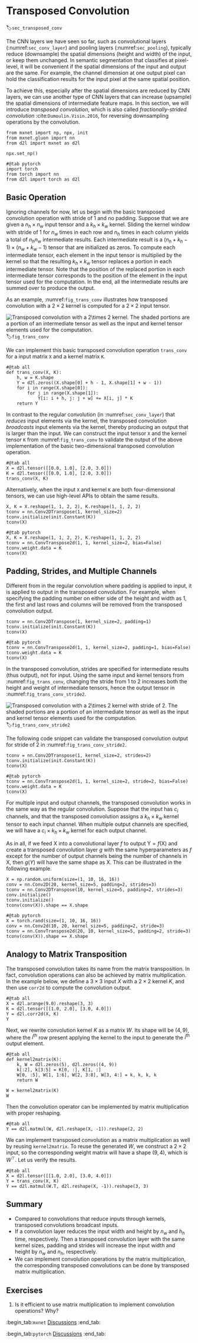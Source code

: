 # Transposed Convolution
:label:`sec_transposed_conv`

The CNN layers we have seen so far,
such as convolutional layers (:numref:`sec_conv_layer`) and pooling layers (:numref:`sec_pooling`),
typically reduce (downsample) the spatial dimensions (height and width) of the input,
or keep them unchanged.
In semantic segmentation
that classifies at pixel-level,
it will be convenient if
the spatial dimensions of the
input and output are the same.
For example,
the channel dimension at one output pixel 
can hold the classification results
for the input pixel at the same spatial position.


To achieve this, especially after 
the spatial dimensions are reduced by CNN layers,
we can use another type
of CNN layers
that can increase (upsample) the spatial dimensions
of intermediate feature maps.
In this section,
we will introduce 
*transposed convolution*, which is also called *fractionally-strided convolution* :cite:`Dumoulin.Visin.2016`, 
for reversing downsampling operations
by the convolution.

```{.python .input}
from mxnet import np, npx, init
from mxnet.gluon import nn
from d2l import mxnet as d2l

npx.set_np()
```

```{.python .input}
#@tab pytorch
import torch
from torch import nn
from d2l import torch as d2l
```

## Basic Operation

Ignoring channels for now,
let us begin with
the basic transposed convolution operation
with stride of 1 and no padding.
Suppose that
we are given a 
$n_h \times n_w$ input tensor
and a $k_h \times k_w$ kernel.
Sliding the kernel window with stride of 1
for $n_w$ times in each row
and $n_h$ times in each column
yields 
a total of $n_h n_w$ intermediate results.
Each intermediate result is
a $(n_h + k_h - 1) \times (n_w + k_w - 1)$
tensor that are initialized as zeros.
To compute each intermediate tensor,
each element in the input tensor
is multiplied by the kernel
so that the resulting $k_h \times k_w$ tensor
replaces a portion in
each intermediate tensor.
Note that
the position of the replaced portion in each
intermediate tensor corresponds to the position of the element
in the input tensor used for the computation.
In the end, all the intermediate results
are summed over to produce the output.

As an example,
:numref:`fig_trans_conv` illustrates
how transposed convolution with a $2\times 2$ kernel is computed for a $2\times 2$ input tensor.


![Transposed convolution with a $2\times 2$ kernel. The shaded portions are a portion of an intermediate tensor as well as the input and kernel tensor elements used for the  computation.](../img/trans_conv.svg)
:label:`fig_trans_conv`


We can implement this basic transposed convolution operation `trans_conv` for a input matrix `X` and a kernel matrix `K`.

```{.python .input}
#@tab all
def trans_conv(X, K):
    h, w = K.shape
    Y = d2l.zeros((X.shape[0] + h - 1, X.shape[1] + w - 1))
    for i in range(X.shape[0]):
        for j in range(X.shape[1]):
            Y[i: i + h, j: j + w] += X[i, j] * K
    return Y
```

In contrast to the regular convolution (in :numref:`sec_conv_layer`) that *reduces* input elements
via the kernel,
the transposed convolution
*broadcasts* input elements 
via the kernel, thereby
producing an output
that is larger than the input.
We can construct the input tensor `X` and the kernel tensor `K` from :numref:`fig_trans_conv` to validate the output of the above implementation of the basic two-dimensional transposed convolution operation.

```{.python .input}
#@tab all
X = d2l.tensor([[0.0, 1.0], [2.0, 3.0]])
K = d2l.tensor([[0.0, 1.0], [2.0, 3.0]])
trans_conv(X, K)
```

Alternatively,
when the input `X` and kernel `K` are both
four-dimensional tensors,
we can use high-level APIs to obtain the same results.

```{.python .input}
X, K = X.reshape(1, 1, 2, 2), K.reshape(1, 1, 2, 2)
tconv = nn.Conv2DTranspose(1, kernel_size=2)
tconv.initialize(init.Constant(K))
tconv(X)
```

```{.python .input}
#@tab pytorch
X, K = X.reshape(1, 1, 2, 2), K.reshape(1, 1, 2, 2)
tconv = nn.ConvTranspose2d(1, 1, kernel_size=2, bias=False)
tconv.weight.data = K
tconv(X)
```

## Padding, Strides, and Multiple Channels

Different from in the regular convolution
where padding is applied to input,
it is applied to output
in the transposed convolution.
For example,
when specifying the padding number
on either side of the height and width 
as 1,
the first and last rows and columns
will be removed from the transposed convolution output.

```{.python .input}
tconv = nn.Conv2DTranspose(1, kernel_size=2, padding=1)
tconv.initialize(init.Constant(K))
tconv(X)
```

```{.python .input}
#@tab pytorch
tconv = nn.ConvTranspose2d(1, 1, kernel_size=2, padding=1, bias=False)
tconv.weight.data = K
tconv(X)
```

In the transposed convolution,
strides are specified for intermediate results (thus output), not for input.
Using the same input and kernel tensors
from :numref:`fig_trans_conv`,
changing the stride from 1 to 2
increases both the height and weight
of intermediate tensors, hence the output tensor
in :numref:`fig_trans_conv_stride2`.


![Transposed convolution with a $2\times 2$ kernel with stride of 2. The shaded portions are a portion of an intermediate tensor as well as the input and kernel tensor elements used for the  computation.](../img/trans_conv_stride2.svg)
:label:`fig_trans_conv_stride2`



The following code snippet can validate the transposed convolution output for stride of 2 in :numref:`fig_trans_conv_stride2`.

```{.python .input}
tconv = nn.Conv2DTranspose(1, kernel_size=2, strides=2)
tconv.initialize(init.Constant(K))
tconv(X)
```

```{.python .input}
#@tab pytorch
tconv = nn.ConvTranspose2d(1, 1, kernel_size=2, stride=2, bias=False)
tconv.weight.data = K
tconv(X)
```

For multiple input and output channels,
the transposed convolution
works in the same way as the regular convolution.
Suppose that
the input has $c_i$ channels,
and that the transposed convolution
assigns a $k_h\times k_w$ kernel tensor
to each input channel.
When multiple output channels 
are specified,
we will have a $c_i\times k_h\times k_w$ kernel for each output channel.




As in all, if we feed $\mathsf{X}$ into a convolutional layer $f$ to output $\mathsf{Y}=f(\mathsf{X})$ and create a transposed convolution layer $g$ with the same hyperparameters as $f$ except 
for the number of output channels 
being the number of channels in $\mathsf{X}$,
then $g(Y)$ will have the same shape as $\mathsf{X}$.
This can be illustrated in the following example.

```{.python .input}
X = np.random.uniform(size=(1, 10, 16, 16))
conv = nn.Conv2D(20, kernel_size=5, padding=2, strides=3)
tconv = nn.Conv2DTranspose(10, kernel_size=5, padding=2, strides=3)
conv.initialize()
tconv.initialize()
tconv(conv(X)).shape == X.shape
```

```{.python .input}
#@tab pytorch
X = torch.rand(size=(1, 10, 16, 16))
conv = nn.Conv2d(10, 20, kernel_size=5, padding=2, stride=3)
tconv = nn.ConvTranspose2d(20, 10, kernel_size=5, padding=2, stride=3)
tconv(conv(X)).shape == X.shape
```

## Analogy to Matrix Transposition

The transposed convolution takes its name from the matrix transposition. In fact, convolution operations can also be achieved by matrix multiplication. In the example below, we define a $3\times 3$ input $X$ with a $2\times 2$ kernel $K$, and then use `corr2d` to compute the convolution output.

```{.python .input}
#@tab all
X = d2l.arange(9.0).reshape(3, 3)
K = d2l.tensor([[1.0, 2.0], [3.0, 4.0]])
Y = d2l.corr2d(X, K)
Y
```

Next, we rewrite convolution kernel $K$ as a matrix $W$. Its shape will be $(4, 9)$, where the $i^\mathrm{th}$ row present applying the kernel to the input to generate the $i^\mathrm{th}$ output element.

```{.python .input}
#@tab all
def kernel2matrix(K):
    k, W = d2l.zeros(5), d2l.zeros((4, 9))
    k[:2], k[3:5] = K[0, :], K[1, :]
    W[0, :5], W[1, 1:6], W[2, 3:8], W[3, 4:] = k, k, k, k
    return W

W = kernel2matrix(K)
W
```

Then the convolution operator can be implemented by matrix multiplication with proper reshaping.

```{.python .input}
#@tab all
Y == d2l.matmul(W, d2l.reshape(X, -1)).reshape(2, 2)
```

We can implement transposed convolution as a matrix multiplication as well by reusing `kernel2matrix`. To reuse the generated $W$, we construct a $2\times 2$ input, so the corresponding weight matrix will have a shape $(9, 4)$, which is $W^\top$. Let us verify the results.

```{.python .input}
#@tab all
X = d2l.tensor([[1.0, 2.0], [3.0, 4.0]])
Y = trans_conv(X, K)
Y == d2l.matmul(W.T, d2l.reshape(X, -1)).reshape(3, 3)
```

## Summary

* Compared to convolutions that reduce inputs through kernels, transposed convolutions broadcast inputs.
* If a convolution layer reduces the input width and height by $n_w$ and $h_h$ time, respectively. Then a transposed convolution layer with the same kernel sizes, padding and strides will increase the input width and height by $n_w$ and $n_h$, respectively.
* We can implement convolution operations by the matrix multiplication, the corresponding transposed convolutions can be done by transposed matrix multiplication.

## Exercises

1. Is it efficient to use matrix multiplication to implement convolution operations? Why?

:begin_tab:`mxnet`
[Discussions](https://discuss.d2l.ai/t/376)
:end_tab:

:begin_tab:`pytorch`
[Discussions](https://discuss.d2l.ai/t/1450)
:end_tab:
